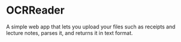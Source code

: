 # OCRReader
A simple web app that lets you upload your files such as receipts and lecture notes, parses it, and returns it in text format.
